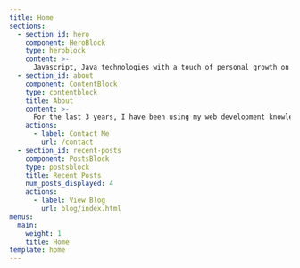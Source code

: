 ```yaml
---
title: Home
sections:
  - section_id: hero
    component: HeroBlock
    type: heroblock
    content: >-
      Javascript, Java technologies with a touch of personal growth on the side.
  - section_id: about
    component: ContentBlock
    type: contentblock
    title: About
    content: >-
      For the last 3 years, I have been using my web development knowledge to empower people and give them the tools to lead better lives. I love learning new technologies and tackle new challenges.
    actions:
      - label: Contact Me
        url: /contact
  - section_id: recent-posts
    component: PostsBlock
    type: postsblock
    title: Recent Posts
    num_posts_displayed: 4
    actions:
      - label: View Blog
        url: blog/index.html
menus:
  main:
    weight: 1
    title: Home
template: home
---
```

